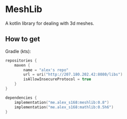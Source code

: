 # MeshLib
A kotlin library for dealing with 3d meshes.

## How to get
Gradle (kts):
```kotlin
repositories {
    maven {
        name = "alex's repo"
        url = uri("http://207.180.202.42:8080/libs")
        isAllowInsecureProtocol = true
    }
}

dependencies {
    implementation("me.alex_s168:meshlib:0.8")
    implementation("me.alex_s168:mathlib:0.5h6")
}
```
